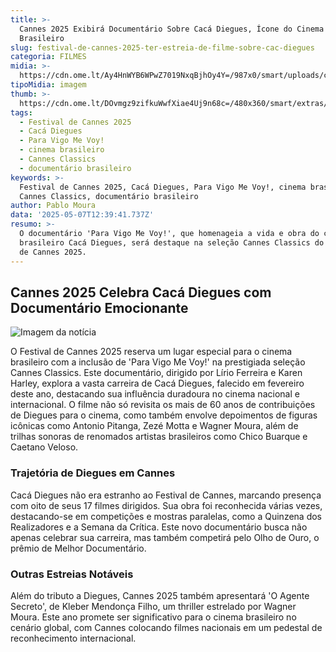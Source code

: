 ```yaml
---
title: >-
  Cannes 2025 Exibirá Documentário Sobre Cacá Diegues, Ícone do Cinema
  Brasileiro
slug: festival-de-cannes-2025-ter-estreia-de-filme-sobre-cac-diegues
categoria: FILMES
midia: >-
  https://cdn.ome.lt/Ay4HnWYB6WPwZ7019NxqBjhOy4Y=/987x0/smart/uploads/conteudo/fotos/chrome_JGxpXl3J8g.png
tipoMidia: imagem
thumb: >-
  https://cdn.ome.lt/DOvmgz9zifkuWwfXiae4Uj9n68c=/480x360/smart/extras/conteudos/chrome_JGxpXl3J8g.png
tags:
  - Festival de Cannes 2025
  - Cacá Diegues
  - Para Vigo Me Voy!
  - cinema brasileiro
  - Cannes Classics
  - documentário brasileiro
keywords: >-
  Festival de Cannes 2025, Cacá Diegues, Para Vigo Me Voy!, cinema brasileiro,
  Cannes Classics, documentário brasileiro
author: Pablo Moura
data: '2025-05-07T12:39:41.737Z'
resumo: >-
  O documentário 'Para Vigo Me Voy!', que homenageia a vida e obra do cineasta
  brasileiro Cacá Diegues, será destaque na seleção Cannes Classics do Festival
  de Cannes 2025.
---
```


## Cannes 2025 Celebra Cacá Diegues com Documentário Emocionante

![Imagem da notícia](https://cdn.ome.lt/uewd60eDhBP_jrbWkugohNHb4HY=/fit-in/837x500/smart/uploads/conteudo/fotos/para-vigo-me-voy.jpg)

O Festival de Cannes 2025 reserva um lugar especial para o cinema brasileiro com a inclusão de 'Para Vigo Me Voy!' na prestigiada seleção Cannes Classics. Este documentário, dirigido por Lírio Ferreira e Karen Harley, explora a vasta carreira de Cacá Diegues, falecido em fevereiro deste ano, destacando sua influência duradoura no cinema nacional e internacional. O filme não só revisita os mais de 60 anos de contribuições de Diegues para o cinema, como também envolve depoimentos de figuras icônicas como Antonio Pitanga, Zezé Motta e Wagner Moura, além de trilhas sonoras de renomados artistas brasileiros como Chico Buarque e Caetano Veloso.

### Trajetória de Diegues em Cannes

Cacá Diegues não era estranho ao Festival de Cannes, marcando presença com oito de seus 17 filmes dirigidos. Sua obra foi reconhecida várias vezes, destacando-se em competições e mostras paralelas, como a Quinzena dos Realizadores e a Semana da Crítica. Este novo documentário busca não apenas celebrar sua carreira, mas também competirá pelo Olho de Ouro, o prêmio de Melhor Documentário.

### Outras Estreias Notáveis

Além do tributo a Diegues, Cannes 2025 também apresentará 'O Agente Secreto', de Kleber Mendonça Filho, um thriller estrelado por Wagner Moura. Este ano promete ser significativo para o cinema brasileiro no cenário global, com Cannes colocando filmes nacionais em um pedestal de reconhecimento internacional.
